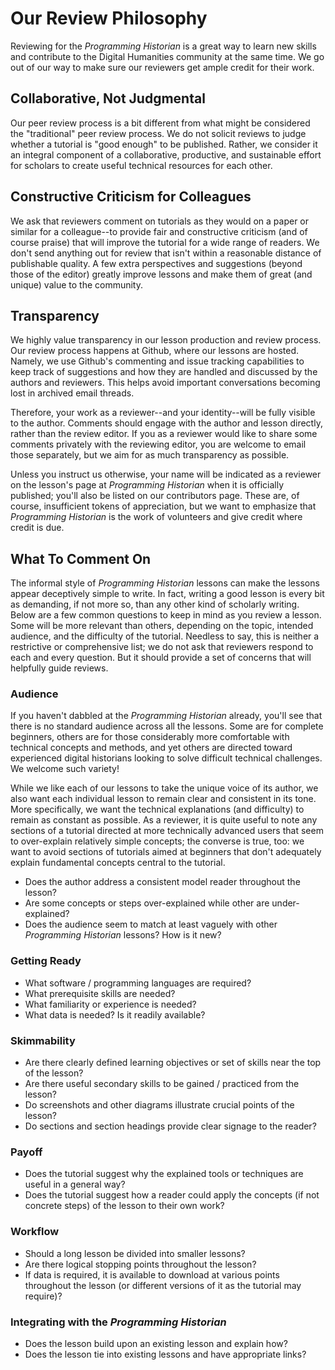 # Our Review Philosophy
Reviewing for the _Programming Historian_ is a great way to learn new skills and contribute to the Digital Humanities community at the same time. We go out of our way to make sure our reviewers get ample credit for their work.

## Collaborative, Not Judgmental
Our peer review process is a bit different from what might be considered the "traditional" peer review process. We do not solicit reviews to judge whether a tutorial is "good enough" to be published. Rather, we consider it an integral component of a collaborative, productive, and sustainable effort for scholars to create useful technical resources for each other.

## Constructive Criticism for Colleagues
We ask that reviewers comment on tutorials as they would on a paper or similar for a colleague--to provide fair and constructive criticism (and of course praise) that will improve the tutorial for a wide range of readers. We don't send anything out for review that isn't within a reasonable distance of publishable quality. A few extra perspectives and suggestions (beyond those of the editor) greatly improve lessons and make them of great (and unique) value to the community.

## Transparency
We highly value transparency in our lesson production and review process. Our review process happens at Github, where our lessons are hosted. Namely, we use Github's commenting and issue tracking capabilities to keep track of suggestions and how they are handled and discussed by the authors and reviewers. This helps avoid important conversations becoming lost in archived email threads. 

Therefore, your work as a reviewer--and your identity--will be fully visible to the author. Comments should engage with the author and lesson directly, rather than the review editor. If you as a reviewer would like to share some comments privately with the reviewing editor, you are welcome to email those separately, but we aim for as much transparency as possible. 

Unless you instruct us otherwise, your name will be indicated as a reviewer on the lesson's page at _Programming Historian_ when it is officially published; you'll also be listed on our contributors page. These are, of course, insufficient tokens of appreciation, but we want to emphasize that _Programming Historian_ is the work of volunteers and give credit where credit is due.

## What To Comment On
The informal style of _Programming Historian_ lessons can make the lessons appear deceptively simple to write. In fact, writing a good lesson is every bit as demanding, if not more so, than any other kind of scholarly writing. Below are a few common questions to keep in mind as you review a lesson. Some will be more relevant than others, depending on the topic, intended audience, and the difficulty of the tutorial. Needless to say, this is neither a restrictive or comprehensive list; we do not ask that reviewers respond to each and every question. But it should provide a set of concerns that will helpfully guide reviews.

### Audience
If you haven't dabbled at the _Programming Historian_ already, you'll see that there is no standard audience across all the lessons. Some are for complete beginners, others are for those considerably more comfortable with technical concepts and methods, and yet others are directed toward experienced digital historians looking to solve difficult technical challenges. We welcome such variety!

While we like each of our lessons to take the unique voice of its author, we also want each individual lesson to remain clear and consistent in its tone. More specifically, we want the technical explanations (and difficulty) to remain as constant as possible. As a reviewer, it is quite useful to note any sections of a tutorial directed at more technically advanced users that seem to over-explain relatively simple concepts; the converse is true, too: we want to avoid sections of tutorials aimed at beginners that don't adequately explain fundamental concepts central to the tutorial.

- Does the author address a consistent model reader throughout the lesson? 
- Are some concepts or steps over-explained while other are under-explained?
- Does the audience seem to match at least vaguely with other _Programming Historian_ lessons? How is it new?

### Getting Ready
- What software / programming languages are required?
- What prerequisite skills are needed?
- What familiarity or experience is needed?
- What data is needed? Is it readily available?

### Skimmability
- Are there clearly defined learning objectives or set of skills near the top of the lesson?
- Are there useful secondary skills to be gained / practiced from the lesson?
- Do screenshots and other diagrams illustrate crucial points of the lesson?
- Do sections and section headings provide clear signage to the reader?

### Payoff
- Does the tutorial suggest why the explained tools or techniques are useful in a general way?
- Does the tutorial suggest how a reader could apply the concepts (if not concrete steps) of the lesson to their own work?

### Workflow
- Should a long lesson be divided into smaller lessons?
- Are there logical stopping points throughout the lesson?
- If data is required, it is available to download at various points throughout the lesson (or different versions of it as the tutorial may require)?

### Integrating with the _Programming Historian_
- Does the lesson build upon an existing lesson and explain how? 
- Does the lesson tie into existing lessons and have appropriate links?

